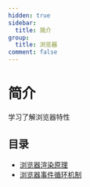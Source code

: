 ```yaml
---
hidden: true
sidebar:
  title: 简介
group:
  title: 浏览器
comment: false
---
```


# 简介

学习了解浏览器特性

## 目录

- [浏览器渲染原理](./browser-render.md)
- [浏览器事件循环机制](./event-loop.md)
